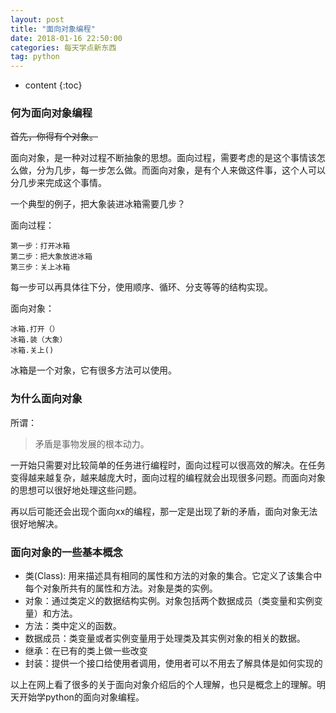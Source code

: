 ```yaml
---
layout: post
title: "面向对象编程"
date: 2018-01-16 22:50:00 
categories: 每天学点新东西
tag: python
---
```

* content 
{:toc}

### 何为面向对象编程

~~首先，你得有个对象。~~

面向对象，是一种对过程不断抽象的思想。面向过程，需要考虑的是这个事情该怎么做，分为几步，每一步怎么做。而面向对象，是有个人来做这件事，这个人可以分几步来完成这个事情。

一个典型的例子，把大象装进冰箱需要几步？

面向过程：
```
第一步：打开冰箱
第二步：把大象放进冰箱
第三步：关上冰箱
```
每一步可以再具体往下分，使用顺序、循环、分支等等的结构实现。

面向对象：
```
冰箱.打开（）
冰箱.装（大象）
冰箱.关上()
```
冰箱是一个对象，它有很多方法可以使用。

### 为什么面向对象

所谓：
>矛盾是事物发展的根本动力。

一开始只需要对比较简单的任务进行编程时，面向过程可以很高效的解决。在任务变得越来越复杂，越来越庞大时，面向过程的编程就会出现很多问题。而面向对象的思想可以很好地处理这些问题。

再以后可能还会出现个面向xx的编程，那一定是出现了新的矛盾，面向对象无法很好地解决。

### 面向对象的一些基本概念

- 类(Class): 用来描述具有相同的属性和方法的对象的集合。它定义了该集合中每个对象所共有的属性和方法。对象是类的实例。
- 对象：通过类定义的数据结构实例。对象包括两个数据成员（类变量和实例变量）和方法。
- 方法：类中定义的函数。
- 数据成员：类变量或者实例变量用于处理类及其实例对象的相关的数据。
- 继承：在已有的类上做一些改变
- 封装：提供一个接口给使用者调用，使用者可以不用去了解具体是如何实现的

以上在网上看了很多的关于面向对象介绍后的个人理解，也只是概念上的理解。明天开始学python的面向对象编程。